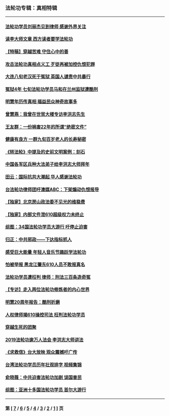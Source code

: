 ### 法轮功专辑：真相特辑
---
#### [法轮功学员刘丽杰见到律师 感谢外界关注](../../pages/nf4389/n13927012.md?05030430) 
#### [读李大师文章 西方读者要学法轮功](../../pages/nf4389/n13925142.md?05030430) 
#### [【特稿】穿越苦难 守住心中的善](../../pages/nf4389/n13784979.md?05030430) 
#### [攻击法轮功真相点义工 歹徒再被加控仇恨犯罪](../../pages/nf4389/n13601019.md?05030430) 
#### [大连八旬老汉死于冤狱 英国人谴责中共暴行](../../pages/nf4389/n13480118.md?05030430) 
#### [冤狱4年 七旬法轮功学员马和在兰州监狱遭酷刑](../../pages/nf4389/n13304688.md?05030430) 
#### [明慧年历传真相 福益民众神奇故事多](../../pages/nf4389/n13294545.md?05030430) 
#### [曾慧燕：我曾在世贸大楼专访李洪志先生](../../pages/nf4389/n12898729.md?05030430) 
#### [王友群：一份祸害22年的所谓“绝密文件”](../../pages/nf4389/n12871750.md?05030430) 
#### [健康有良方 一群九旬百岁老人的长寿秘密](../../pages/nf4389/n12847475.md?05030430) 
#### [《转法轮》中提及的史前文明案例：刻石](../../pages/nf4389/n12758577.md?05030430) 
#### [中国各军区兵种大法弟子给李洪志大师拜年](../../pages/nf4389/n12750047.md?05030430) 
#### [田云：国际抗共大潮起 华人感谢法轮功](../../pages/nf4389/n12357708.md?05030430) 
#### [台法轮功律师团吁澳媒ABC：下架煽动仇恨报导](../../pages/nf4389/n12279917.md?05030430) 
#### [【独家】北京房山政法委不见光的维稳费](../../pages/nf4389/n12031979.md?05030430) 
#### [【独家】内部文件泄610超级权力未终止](../../pages/nf4389/n12023895.md?05030430) 
#### [组图：34国法轮功学员大游行 吁停止迫害](../../pages/nf4389/n11492658.md?05030430) 
#### [归正：中共邪政——下达指标抓人](../../pages/nf4389/n11474770.md?05030430) 
#### [感受巨大能量 年轻人音乐节踊跃学法轮功](../../pages/nf4389/n11441981.md?05030430) 
#### [怕被举报 黑龙江肇东610人员不敢报真名](../../pages/nf4389/n11436499.md?05030430) 
#### [法轮功学员遭枉判 律师：刑法三百条造奇冤](../../pages/nf4389/n11433943.md?05030430) 
#### [【专访】走入两位法轮功修炼者的内心世界](../../pages/nf4389/n11415623.md?05030430) 
#### [明慧20周年报告：酷刑折磨](../../pages/nf4389/n11387954.md?05030430) 
#### [人权律师揭610操控司法 枉判法轮功学员](../../pages/nf4389/n11313370.md?05030430) 
#### [穿越生死的团聚](../../pages/nf4389/n11258922.md?05030430) 
#### [2019法轮功逾万人法会 李洪志大师讲法](../../pages/nf4389/n11265303.md?05030430) 
#### [《求救信》台大放映 观众震撼吁广传](../../pages/nf4389/n10922251.md?05030430) 
#### [台湾法轮功学员历年壮观排字 视频集锦](../../pages/nf4389/n10878789.md?05030430) 
#### [俞晓薇：中共迫害法轮功加剧 误国害民](../../pages/nf4389/n10859260.md?05030430) 
#### [组图：亚洲十多国法轮功学员 首尔大游行](../../pages/nf4389/n10781149.md?05030430) 

---
#### 第 [ [7](./7.md?05030430) / [6](./6.md?05030430) / [5](./5.md?05030430) / [4](./4.md?05030430) / [3](./3.md?05030430) / [2](./2.md?05030430) / [1](./1.md?05030430) ] 页
